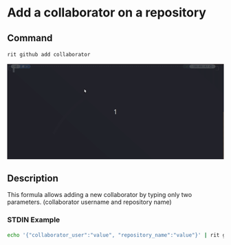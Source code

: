 <!-- markdownlint-disable-file MD013 -->
# Add a collaborator on a repository

## Command

```bash
rit github add collaborator
```

![Example](./src/docs/github.gif)

## Description

This formula allows adding a new collaborator by typing only two parameters.
(collaborator username and repository name)

### STDIN Example

```bash
echo '{"collaborator_user":"value", "repository_name":"value"}' | rit github add collaborator --stdin
```
